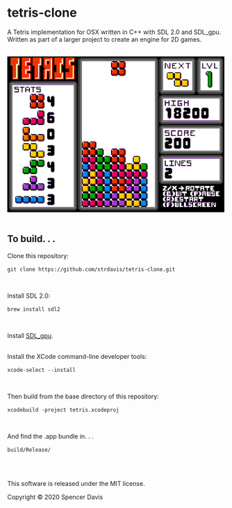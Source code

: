 # tetris-clone

A Tetris implementation for OSX written in C++ with SDL 2.0 and SDL_gpu.
<br />
Written as part of a larger project to create an engine for 2D games.
<br /><br />

![Gameplay Demo](demo/tetris-gameplay.gif)
<br /><br />


## To build. . . 

Clone this repository:
```
git clone https://github.com/strdavis/tetris-clone.git
```
<br />

Install SDL 2.0:
```
brew install sdl2
```
<br />

Install [SDL_gpu](https://github.com/grimfang4/sdl-gpu).
<br /><br />

Install the XCode command-line developer tools:
```
xcode-select --install
```
<br />

Then build from the base directory of this repository:
```
xcodebuild -project tetris.xcodeproj
```
<br />

And find the .app bundle in. . . 
```
build/Release/
```
<br /><br />

This software is released under the MIT license.

Copyright © 2020 Spencer Davis

